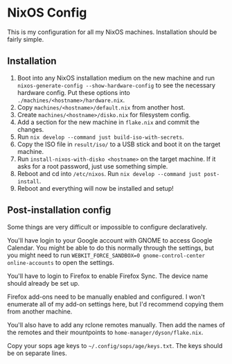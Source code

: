 # NixOS Config

This is my configuration for all my NixOS machines. Installation should be fairly simple.

## Installation

1. Boot into any NixOS installation medium on the new machine and run `nixos-generate-config --show-hardware-config` to see the necessary hardware config. Put these options into `./machines/<hostname>/hardware.nix`.
2. Copy `machines/<hostname>/default.nix` from another host.
3. Create `machines/<hostname>/disko.nix` for filesystem config.
4. Add a section for the new machine in `flake.nix` and commit the changes.
5. Run `nix develop --command just build-iso-with-secrets`.
6. Copy the ISO file in `result/iso/` to a USB stick and boot it on the target machine.
7. Run `install-nixos-with-disko <hostname>` on the target machine. If it asks for a root password, just use something simple.
8. Reboot and cd into `/etc/nixos`. Run `nix develop --command just post-install`.
9. Reboot and everything will now be installed and setup!

## Post-installation config

Some things are very difficult or impossible to configure declaratively.

You'll have login to your Google account with GNOME to access Google Calendar. You might be able to do this normally through the settings, but you might need to run `WEBKIT_FORCE_SANDBOX=0 gnome-control-center online-accounts` to open the settings.

You'll have to login to Firefox to enable Firefox Sync. The device name should already be set up.

Firefox add-ons need to be manually enabled and configured. I won't enumerate all of my add-on settings here, but I'd recommend copying them from another machine.

You'll also have to add any rclone remotes manually. Then add the names of the remotes and their mountpoints to `home-manager/dyson/flake.nix`.

Copy your sops age keys to `~/.config/sops/age/keys.txt`. The keys should be on separate lines.
